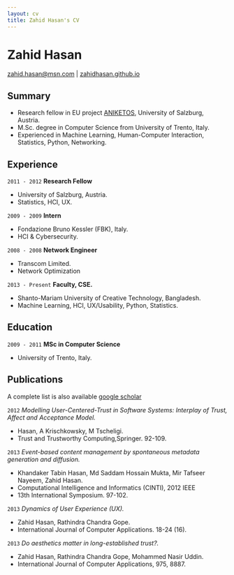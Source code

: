 ```yaml
---
layout: cv
title: Zahid Hasan's CV
---
```

# Zahid Hasan

<div id="webaddress">
<a href="zahidhasan.github.io">zahid.hasan@msn.com</a>
| <a href="">zahidhasan.github.io</a>
</div>


## Summary
- Research fellow in EU project [ANIKETOS](https://cordis.europa.eu/project/id/257930), University of Salzburg, Austria.
- M.Sc. degree in Computer Science from University of Trento, Italy.
- Experienced in Machine Learning, Human-Computer Interaction, Statistics, Python, Networking.

<!--
### Specialized in

User Experience, Usability, Predictive Modeling, Statistics.
-->

## Experience

`2011 - 2012`
__Research Fellow__
- University of Salzburg, Austria.
- Statistics, HCI, UX.

`2009 - 2009`
__Intern__
- Fondazione Bruno Kessler (FBK), Italy.
- HCI & Cybersecurity.

`2008 - 2008`
__Network Engineer__
- Transcom Limited.
- Network Optimization

`2013 - Present`
__Faculty, CSE.__
- Shanto-Mariam University of Creative Technology, Bangladesh.
- Machine Learning, HCI, UX/Usability, Python, Statistics.



## Education

`2009 - 2011`
__MSc in Computer Science__
- University of Trento, Italy.

<!--
`2003 - 2007`
__BSc in Computer Science and Engineering__
- Stamford University, Bangladesh.
- CGPA: 3.89 (out of 4).

`1998 - 2000`
__Higher Secondary Certificate (HSC)__
- BAF Shaheen College Dhaka, Bangladesh.
- First Division star marks.

`1998 - 2000`
__Secondary School Certificate (SSC)__
- Pabna Zilla School, Pabna, Bangladesh.
- First Division star marks.


-->





## Publications

A complete list is also available [google scholar](https://scholar.google.com/citations?user=BRDOsusAAAAJ&hl=en&oi=ao)

`2012`
_Modelling User-Centered-Trust in Software Systems: Interplay of Trust, Affect and Acceptance Model._ 
- Hasan, A Krischkowsky, M Tscheligi. 
- Trust and Trustworthy Computing,Springer. 92-109.

`2013`
_Event-based content management by spontaneous metadata generation and diffusion._ 
- Khandaker Tabin Hasan, Md Saddam Hossain Mukta, Mir Tafseer Nayeem, Zahid Hasan. 
- Computational Intelligence and Informatics (CINTI), 2012 IEEE 
- 13th International Symposium. 97-102.

`2013`
_Dynamics of User Experience (UX)._ 
- Zahid Hasan, Rathindra Chandra Gope. 
- International Journal of Computer Applications. 18-24 (16).

`2013`
_Do aesthetics matter in long-established trust?._ 
- Zahid Hasan, Rathindra Chandra Gope, Mohammed Nasir Uddin. 
- International Journal of Computer Applications, 975, 8887.


<!-- ### Footer

Last updated: May 2020 -->


